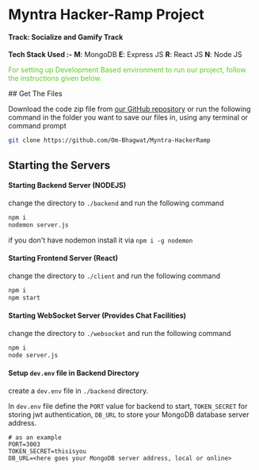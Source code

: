 # Myntra Hacker-Ramp Project

#### **Track**: Socialize and Gamify Track

**Tech Stack Used :-**
**M**: MongoDB
**E**: Express JS
**R**: React JS
**N**: Node JS

<p style="color: #5ecc1b">
For setting up Development Based environment to run our project, follow the instructions given below. 
</p>
## Get The Files

Download the code zip file from [our GitHub repository](https://github.com/Om-Bhagwat/Myntra-HackerRamp) or run the following command in the folder you want to save our files in, using any terminal or command prompt

```bash
git clone https://github.com/Om-Bhagwat/Myntra-HackerRamp
```

## Starting the Servers

#### Starting Backend Server (NODEJS)

change the directory to ` ./backend ` and run the following command

```bash
npm i
nodemon server.js
```

if you don't have nodemon install it via `npm i -g nodemon`

#### Starting Frontend Server (React)

change the directory to ` ./client ` and run the following command

```bash
npm i
npm start
```

#### Starting WebSocket Server (Provides Chat Facilities)

change the directory to `./websocket` and run the following command

```bash
npm i
node server.js
```

#### Setup `dev.env` file in Backend Directory

create a `dev.env` file in `./backend` directory.

In `dev.env` file define the `PORT` value for backend to start, `TOKEN_SECRET` for storing jwt authentication, `DB_URL` to store your MongoDB database server address.

```shell
# as an example
PORT=3003
TOKEN_SECRET=thisisyou
DB_URL=<here goes your MongoDB server address, local or online> 
```

